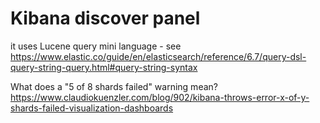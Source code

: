 # Kibana discover panel

it uses Lucene query mini language - see
https://www.elastic.co/guide/en/elasticsearch/reference/6.7/query-dsl-query-string-query.html#query-string-syntax

What does a "5 of 8 shards failed" warning mean?
https://www.claudiokuenzler.com/blog/902/kibana-throws-error-x-of-y-shards-failed-visualization-dashboards